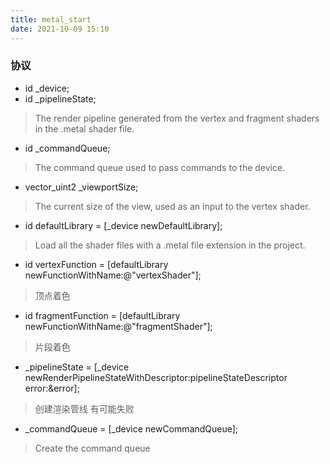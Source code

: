 ```yaml
---
title: metal_start
date: 2021-10-09 15:10
---
```


### 协议
- id<MTLDevice> _device;
- id<MTLRenderPipelineState> _pipelineState;
>  The render pipeline generated from the vertex and fragment shaders in the .metal shader file.
- id<MTLCommandQueue> _commandQueue;
> The command queue used to pass commands to the device.
- vector_uint2 _viewportSize;
> The current size of the view, used as an input to the vertex shader.

- id<MTLLibrary> defaultLibrary = [_device newDefaultLibrary];
>  Load all the shader files with a .metal file extension in the project.
- id<MTLFunction> vertexFunction = [defaultLibrary newFunctionWithName:@"vertexShader"];
>  顶点着色
- id<MTLFunction> fragmentFunction = [defaultLibrary newFunctionWithName:@"fragmentShader"];
>  片段着色

- _pipelineState = [_device newRenderPipelineStateWithDescriptor:pipelineStateDescriptor error:&error];
>  创建渲染管线 有可能失败

- _commandQueue = [_device newCommandQueue];
>  Create the command queue
